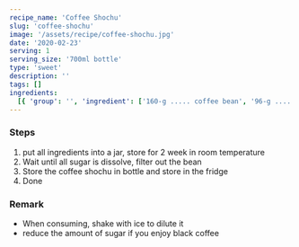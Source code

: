 ```yaml
---
recipe_name: 'Coffee Shochu'
slug: 'coffee-shochu'
image: '/assets/recipe/coffee-shochu.jpg'
date: '2020-02-23'
serving: 1
serving_size: '700ml bottle'
type: 'sweet'
description: ''
tags: []
ingredients:
  [{ 'group': '', 'ingredient': ['160-g ..... coffee bean', '96-g ..... rock sugar', '900ml ..... japanese shochu'] }]
---
```


### Steps

1. put all ingredients into a jar, store for 2 week in room temperature
2. Wait until all sugar is dissolve, filter out the bean
3. Store the coffee shochu in bottle and store in the fridge
4. Done

### Remark

- When consuming, shake with ice to dilute it
- reduce the amount of sugar if you enjoy black coffee
